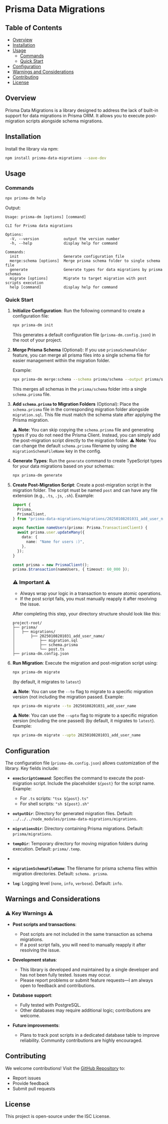 # Prisma Data Migrations

## Table of Contents

- [Overview](#overview)
- [Installation](#installation)
- [Usage](#usage)
  - [Commands](#commands)
  - [Quick Start](#quick-start)
- [Configuration](#configuration)
- [Warnings and Considerations](#warnings-and-considerations)
- [Contributing](#contributing)
- [License](#license)

## Overview

Prisma Data Migrations is a library designed to address the lack of built-in support for data migrations in Prisma ORM. It allows you to execute post-migration scripts alongside schema migrations.

## Installation

Install the library via npm:

```bash
npm install prisma-data-migrations --save-dev
```

## Usage

### Commands

```bash
npx prisma-dm help
```

Output:

```
Usage: prisma-dm [options] [command]

CLI for Prisma data migrations

Options:
  -V, --version           output the version number
  -h, --help              display help for command

Commands:
  init                    Generate configuration file
  merge:schema [options]  Merge prisma schema folder to single schema file
  generate                Generate types for data migrations by prisma schemas
  migrate [options]       Migrate to target migration with post scripts execution
  help [command]          display help for command
```

### Quick Start

1. **Initialize Configuration**:
   Run the following command to create a configuration file:

   ```bash
   npx prisma-dm init
   ```

   This generates a default configuration file (`prisma-dm.config.json`) in the root of your project.

2. **Merge Prisma Schema** (Optional):
   If you use `prismaSchemaFolder` feature, you can merge all prisma files into a single schema file for easier management within the migration folder.

   Example:

   ```bash
   npx prisma-dm merge:schema --schema prisma/schema --output prisma/schema.prisma
   ```

   This merges all schemas in the `prisma/schema` folder into a single `schema.prisma` file.

3. **Add `schema.prisma` to Migration Folders** (Optional):
   Place the `schema.prisma` file in the corresponding migration folder alongside `migration.sql`. This file must match the schema state after applying the Prisma migration.

   ⚠️ **Note**: You can skip copying the `schema.prisma` file and generating types if you do not need the Prisma Client. Instead, you can simply add the post-migration script directly to the migration folder.
   ⚠️ **Note**: You can change the default `schema.prisma` filename by using the `migrationSchemaFileName` key in the config.

4. **Generate Types**:
   Run the `generate` command to create TypeScript types for your data migrations based on your schemas:

   ```bash
   npx prisma-dm generate
   ```

5. **Create Post-Migration Script**:
   Create a post-migration script in the migration folder. The script must be named `post` and can have any file extension (e.g., `.ts`, `.js`, `.sh`). Example:

   ```typescript
   import {
     Prisma,
     PrismaClient,
   } from "prisma-data-migrations/migrations/20250108201031_add_user_name";

   async function nameUsers(prisma: Prisma.TransactionClient) {
     await prisma.user.updateMany({
       data: {
         name: "Name for users :)",
       },
     });
   }

   const prisma = new PrismaClient();
   prisma.$transaction(nameUsers, { timeout: 60_000 });
   ```

   ### ⚠️ **Important** ⚠️

   - Always wrap your logic in a transaction to ensure atomic operations.
   - If the post script fails, you must manually reapply it after resolving the issue.

   After completing this step, your directory structure should look like this:

   ```
   project-root/
   ├── prisma/
   │   ├── migrations/
   │       ├── 20250108201031_add_user_name/
   │           ├── migration.sql
   │           ├── schema.prisma
   │           └── post.ts
   ├── prisma-dm.config.json
   ```

6. **Run Migration**:
   Execute the migration and post-migration script using:

   ```bash
   npx prisma-dm migrate
   ```
   (by default, it migrates to `latest`)

   ⚠️ **Note**: You can use the `--to` flag to migrate to a specific migration version (not including the migration 
   passed. Example:

   ```bash
   npx prisma-dm migrate --to 20250108201031_add_user_name
   ```

   ⚠️ **Note**: You can use the `--upto` flag to migrate to a specific migration version (including the one passed) (by
   default, it migrates to `latest`). Example:

   ```bash
   npx prisma-dm migrate --upto 20250108201031_add_user_name
   ```

## Configuration

The configuration file (`prisma-dm.config.json`) allows customization of the library. Key fields include:

- **`execScriptCommand`**: Specifies the command to execute the post-migration script. Include the placeholder `${post}` for the script name. Example:

  - For `.ts` scripts: `"tsx ${post}.ts"`
  - For shell scripts: `"sh ${post}.sh"`

- **`outputDir`**: Directory for generated migration files. Default: `../../../node_modules/prisma-data-migrations/migrations`.

- **`migrationsDir`**: Directory containing Prisma migrations. Default: `prisma/migrations`.

- **`tempDir`**: Temporary directory for moving migration folders during execution. Default: `prisma/.temp`.
- 
- **`migrationSchemaFileName`**: The filename for prisma schema files within migration directories. Default: `schema.
  prisma`.

- **`log`**: Logging level (`none`, `info`, `verbose`). Default: `info`.

## Warnings and Considerations

### ⚠️ Key Warnings ⚠️

- **Post scripts and transactions**:

  - Post scripts are not included in the same transaction as schema migrations.
  - If a post script fails, you will need to manually reapply it after resolving the issue.

- **Development status**:

  - This library is developed and maintained by a single developer and has not been fully tested. Issues may occur.
  - Please report problems or submit feature requests—I am always open to feedback and contributions.

- **Database support**:

  - Fully tested with PostgreSQL.
  - Other databases may require additional logic; contributions are welcome.

- **Future improvements**:
  - Plans to track post scripts in a dedicated database table to improve reliability. Community contributions are highly encouraged.

## Contributing

We welcome contributions! Visit the [GitHub Repository](https://github.com/Softjey/prisma-dm) to:

- Report issues
- Provide feedback
- Submit pull requests

## License

This project is open-source under the ISC License.
